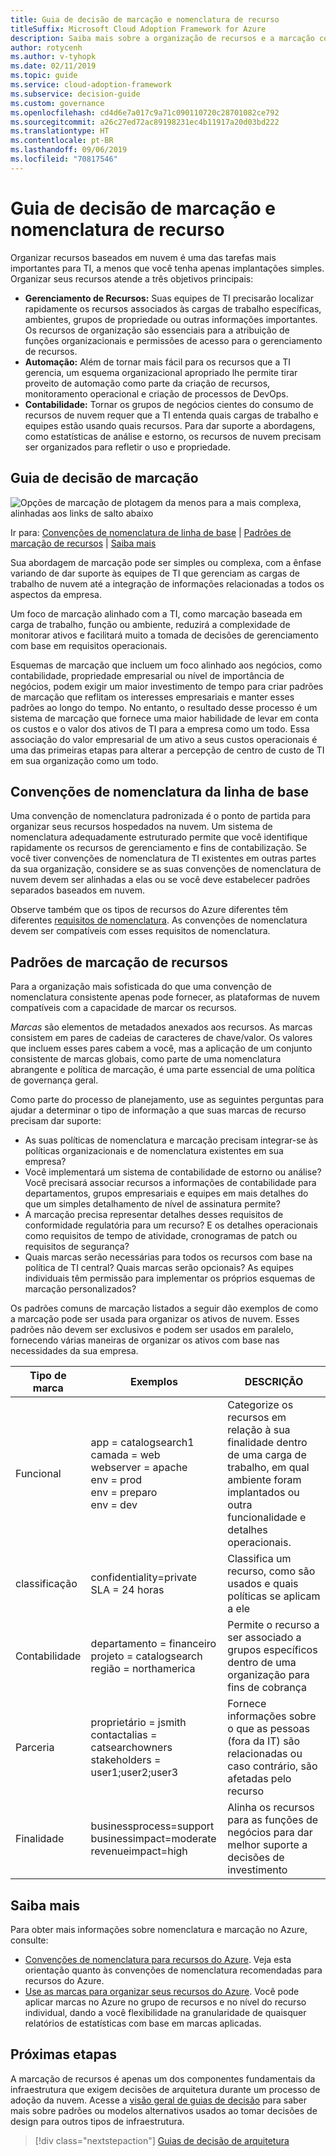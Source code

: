 ```yaml
---
title: Guia de decisão de marcação e nomenclatura de recurso
titleSuffix: Microsoft Cloud Adoption Framework for Azure
description: Saiba mais sobre a organização de recursos e a marcação como um serviço principal em migrações do Azure.
author: rotycenh
ms.author: v-tyhopk
ms.date: 02/11/2019
ms.topic: guide
ms.service: cloud-adoption-framework
ms.subservice: decision-guide
ms.custom: governance
ms.openlocfilehash: cd4d6e7a017c9a71c090110720c28701082ce792
ms.sourcegitcommit: a26c27ed72ac89198231ec4b11917a20d03bd222
ms.translationtype: HT
ms.contentlocale: pt-BR
ms.lasthandoff: 09/06/2019
ms.locfileid: "70817546"
---
```

# <a name="resource-naming-and-tagging-decision-guide"></a>Guia de decisão de marcação e nomenclatura de recurso

Organizar recursos baseados em nuvem é uma das tarefas mais importantes para TI, a menos que você tenha apenas implantações simples. Organizar seus recursos atende a três objetivos principais:

- **Gerenciamento de Recursos:** Suas equipes de TI precisarão localizar rapidamente os recursos associados às cargas de trabalho específicas, ambientes, grupos de propriedade ou outras informações importantes. Os recursos de organização são essenciais para a atribuição de funções organizacionais e permissões de acesso para o gerenciamento de recursos.
- **Automação:** Além de tornar mais fácil para os recursos que a TI gerencia, um esquema organizacional apropriado lhe permite tirar proveito de automação como parte da criação de recursos, monitoramento operacional e criação de processos de DevOps.
- **Contabilidade:** Tornar os grupos de negócios cientes do consumo de recursos de nuvem requer que a TI entenda quais cargas de trabalho e equipes estão usando quais recursos. Para dar suporte a abordagens, como estatísticas de análise e estorno, os recursos de nuvem precisam ser organizados para refletir o uso e propriedade.

## <a name="tagging-decision-guide"></a>Guia de decisão de marcação

![Opções de marcação de plotagem da menos para a mais complexa, alinhadas aos links de salto abaixo](../../_images/discovery-guides/discovery-guide-tagging.png)

Ir para: [Convenções de nomenclatura de linha de base](#baseline-naming-conventions) | [Padrões de marcação de recursos](#resource-tagging-patterns) | [Saiba mais](#learn-more)

Sua abordagem de marcação pode ser simples ou complexa, com a ênfase variando de dar suporte às equipes de TI que gerenciam as cargas de trabalho de nuvem até a integração de informações relacionadas a todos os aspectos da empresa.

Um foco de marcação alinhado com a TI, como marcação baseada em carga de trabalho, função ou ambiente, reduzirá a complexidade de monitorar ativos e facilitará muito a tomada de decisões de gerenciamento com base em requisitos operacionais.

Esquemas de marcação que incluem um foco alinhado aos negócios, como contabilidade, propriedade empresarial ou nível de importância de negócios, podem exigir um maior investimento de tempo para criar padrões de marcação que reflitam os interesses empresariais e manter esses padrões ao longo do tempo. No entanto, o resultado desse processo é um sistema de marcação que fornece uma maior habilidade de levar em conta os custos e o valor dos ativos de TI para a empresa como um todo. Essa associação do valor empresarial de um ativo a seus custos operacionais é uma das primeiras etapas para alterar a percepção de centro de custo de TI em sua organização como um todo.

## <a name="baseline-naming-conventions"></a>Convenções de nomenclatura da linha de base

Uma convenção de nomenclatura padronizada é o ponto de partida para organizar seus recursos hospedados na nuvem. Um sistema de nomenclatura adequadamente estruturado permite que você identifique rapidamente os recursos de gerenciamento e fins de contabilização. Se você tiver convenções de nomenclatura de TI existentes em outras partes da sua organização, considere se as suas convenções de nomenclatura de nuvem devem ser alinhadas a elas ou se você deve estabelecer padrões separados baseados em nuvem.

Observe também que os tipos de recursos do Azure diferentes têm diferentes [requisitos de nomenclatura](https://docs.microsoft.com/azure/architecture/best-practices/naming-conventions#naming-rules-and-restrictions). As convenções de nomenclatura devem ser compatíveis com esses requisitos de nomenclatura.

## <a name="resource-tagging-patterns"></a>Padrões de marcação de recursos

Para a organização mais sofisticada do que uma convenção de nomenclatura consistente apenas pode fornecer, as plataformas de nuvem compatíveis com a capacidade de marcar os recursos.

*Marcas* são elementos de metadados anexados aos recursos. As marcas consistem em pares de cadeias de caracteres de chave/valor. Os valores que incluem esses pares cabem a você, mas a aplicação de um conjunto consistente de marcas globais, como parte de uma nomenclatura abrangente e política de marcação, é uma parte essencial de uma política de governança geral.

Como parte do processo de planejamento, use as seguintes perguntas para ajudar a determinar o tipo de informação a que suas marcas de recurso precisam dar suporte:

- As suas políticas de nomenclatura e marcação precisam integrar-se às políticas organizacionais e de nomenclatura existentes em sua empresa?
- Você implementará um sistema de contabilidade de estorno ou análise? Você precisará associar recursos a informações de contabilidade para departamentos, grupos empresariais e equipes em mais detalhes do que um simples detalhamento de nível de assinatura permite?
- A marcação precisa representar detalhes desses requisitos de conformidade regulatória para um recurso? E os detalhes operacionais como requisitos de tempo de atividade, cronogramas de patch ou requisitos de segurança?
- Quais marcas serão necessárias para todos os recursos com base na política de TI central? Quais marcas serão opcionais? As equipes individuais têm permissão para implementar os próprios esquemas de marcação personalizados?

Os padrões comuns de marcação listados a seguir dão exemplos de como a marcação pode ser usada para organizar os ativos de nuvem. Esses padrões não devem ser exclusivos e podem ser usados em paralelo, fornecendo várias maneiras de organizar os ativos com base nas necessidades da sua empresa.

<!-- markdownlint-disable MD033 -->

| Tipo de marca | Exemplos | DESCRIÇÃO |
|-----|-----|-----|
| Funcional            | app = catalogsearch1 <br/>camada = web <br/>webserver = apache<br/>env = prod <br/>env = preparo <br/>env = dev                 | Categorize os recursos em relação à sua finalidade dentro de uma carga de trabalho, em qual ambiente foram implantados ou outra funcionalidade e detalhes operacionais.                                 |
| classificação        | confidentiality=private<br/>SLA = 24 horas                                 | Classifica um recurso, como são usados e quais políticas se aplicam a ele                               |
| Contabilidade            | departamento = financeiro <br/>projeto = catalogsearch <br/>região = northamerica | Permite o recurso a ser associado a grupos específicos dentro de uma organização para fins de cobrança |
| Parceria           | proprietário = jsmith <br/>contactalias = catsearchowners<br/>stakeholders = user1;user2;user3<br/>                       | Fornece informações sobre o que as pessoas (fora da IT) são relacionadas ou caso contrário, são afetadas pelo recurso                      |
| Finalidade               | businessprocess=support<br/>businessimpact=moderate<br/>revenueimpact=high   | Alinha os recursos para as funções de negócios para dar melhor suporte a decisões de investimento  |

<!-- markdownlint-enable MD033 -->

## <a name="learn-more"></a>Saiba mais

Para obter mais informações sobre nomenclatura e marcação no Azure, consulte:

- [Convenções de nomenclatura para recursos do Azure](https://docs.microsoft.com/azure/architecture/best-practices/naming-conventions). Veja esta orientação quanto às convenções de nomenclatura recomendadas para recursos do Azure.
- [Use as marcas para organizar seus recursos do Azure](/azure/azure-resource-manager/resource-group-using-tags?toc=/azure/billing/TOC.json). Você pode aplicar marcas no Azure no grupo de recursos e no nível do recurso individual, dando a você flexibilidade na granularidade de quaisquer relatórios de estatísticas com base em marcas aplicadas.

## <a name="next-steps"></a>Próximas etapas

A marcação de recursos é apenas um dos componentes fundamentais da infraestrutura que exigem decisões de arquitetura durante um processo de adoção da nuvem. Acesse a [visão geral de guias de decisão](../index.md) para saber mais sobre padrões ou modelos alternativos usados ao tomar decisões de design para outros tipos de infraestrutura.

> [!div class="nextstepaction"]
> [Guias de decisão de arquitetura](../index.md)
